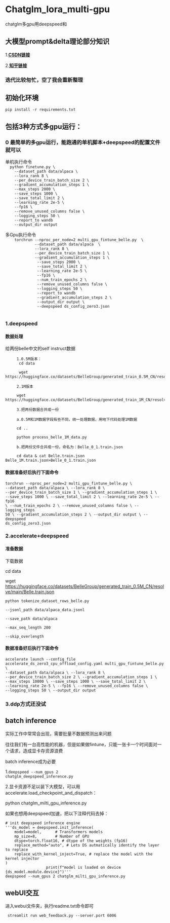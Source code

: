 # Chatglm_lora_multi-gpu
chatglm多gpu用deepspeed和
## 大模型prompt&delta理论部分知识 ##
1.**[CSDN链接](https://mp.csdn.net/mp_blog/creation/editor/129835450)**

2.**[知乎链接](https://zhuanlan.zhihu.com/p/617919855)**
### 迭代比较匆忙，空了我会重新整理 ###
## 初始化环境 ##
<code>pip install -r requirements.txt</code>
## 包括3种方式多gpu运行： ##
### 0 最简单的多gpu运行，能跑通的单机脚本+deepspeed的配置文件就可以 ###
<div>
  单机执行命令
<code>
  python finetune.py \
    --dataset_path data/alpaca \
    --lora_rank 8 \
    --per_device_train_batch_size 2 \
    --gradient_accumulation_steps 1 \
    --max_steps 2000 \
    --save_steps 1000 \
    --save_total_limit 2 \
    --learning_rate 2e-5 \
    --fp16 \
    --remove_unused_columns false \
    --logging_steps 50 \
    --report_to wandb
    --output_dir output
  </code>
</div>

<div>
  多Gpu执行命令
  <code>
    torchrun --nproc_per_node=2 multi_gpu_fintune_belle.py  \
             --dataset_path data/alpaca  \
             --lora_rank 8 \
             --per_device_train_batch_size 1 \
             --gradient_accumulation_steps 1 \
              --save_steps 2000 \
              --save_total_limit 2 \
              --learning_rate 2e-5 \
              --fp16 \
              --num_train_epochs 2 \
              --remove_unused_columns false \
              --logging_steps 50 \
              --report_to wandb
              --gradient_accumulation_steps 2 \
              --output_dir output \
              --deepspeed ds_config_zero3.json
  </code>
</div>

### 1.deepspeed ###
#### 数据处理 ####
<div>给两份belle中文的self instruct数据

         1.0.5M版本：
          cd data 
          
          wget https://huggingface.co/datasets/BelleGroup/generated_train_0.5M_CN/resolve/main/Belle.train.json

         2.1M版本
         
         wget https://huggingface.co/datasets/BelleGroup/generated_train_1M_CN/resolve/main/belle_open_source_1M.train.json

         3.把两份数据合并成一份

         a.0.5M和1M数据字段有些不同，统一处理数据，用地下代码处理1M数据
         
         cd ..
         
         python process_belle_1M_data.py

         b.把两份文件合并成一份，命名为：Belle_0_1.train.json

         cd data & cat Belle.train.json Belle_1M.train.json>Belle_0_1.train.json
</div>

#### 数据准备好后执行下面命令 ####
<code>torchrun --nproc_per_node=2 multi_gpu_fintune_belle.py \\
         --dataset_path data/alpaca \\
         --lora_rank 8 \\
         --per_device_train_batch_size 1 \\
         --gradient_accumulation_steps 1 \\
         --save_steps 1000 \\
         --save_total_limit 2 \\
         --learning_rate 2e-5 \\
         --fp16 \\
         --num_train_epochs 2 \\
         --remove_unused_columns false \\
         --logging_steps 50 \\
         --gradient_accumulation_steps 2 \\
         --output_dir output \\
         --deepspeed ds_config_zero3.json
</code>


### 2.accelerate+deepspeed ### 

#### 准备数据 ####
<div>

下载数据

cd data 
          
wget https://huggingface.co/datasets/BelleGroup/generated_train_0.5M_CN/resolve/main/Belle.train.json

<code>python tokenize_dataset_rows_belle.py \
    --jsonl_path data/alpaca_data.jsonl \
    --save_path data/alpaca \
    --max_seq_length 200 \
    --skip_overlength
</code>
</div>

#### 数据准备好后执行下面命令 ####
<code>accelerate launch --config_file accelerate_ds_zero3_cpu_offload_config.yaml  multi_gpu_fintune_belle.py \\
                  --dataset_path data/alpaca  \\
                  --lora_rank 8 \\
                  --per_device_train_batch_size 2 \\
                  --gradient_accumulation_steps 1 \\
                  --max_steps 10000 \\
                  --save_steps 1000 \\
                  --save_total_limit 2 \\
                  --learning_rate 2e-5 \\
                  --fp16 \\
                  --remove_unused_columns false \\
                  --logging_steps 50 \\
                  --output_dir output
</code>

### 3.ddp方式还没试 ###

## batch inference ##

实际工作中常常会出现，需要批量不数据预测出来问题

往往我们有一台高性能的机器，但是如果做fintune，只能一张卡一个时间面对一个请求，造成显卡存资源浪费

batch inference成为必要

1.<code>deepspeed --num_gpus 2 chatglm_deepspeed_inference.py</code>

2.显卡资源不足以装下大模型，可以用accelerate.load_checkpoint_and_dispatch：

<div>python chatglm_milti_gpu_inference.py</code>

如果也想用deepspeed加速，把以下注释代码去掉：
<div>
         <code># init deepspeed inference engine
'''ds_model = deepspeed.init_inference(
    model=model,      # Transformers models
    mp_size=8,        # Number of GPU
    dtype=torch.float16, # dtype of the weights (fp16)
    replace_method="auto", # Lets DS autmatically identify the layer to replace
    replace_with_kernel_inject=True, # replace the model with the kernel injector
)
                  print(f"model is loaded on device {ds_model.module.device}")'''</code>
         
</div>
<code>deepspeed --num_gpus 2 chatglm_milti_gpu_inference.py</code>

## webUI交互 ##
进入webui文件夹，执行readme.txt命令即可

<code> streamlit run web_feedback.py --server.port 6006 </code>



